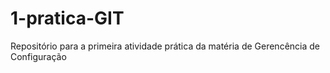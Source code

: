 # 1-pratica-GIT
Repositório para a primeira atividade prática da matéria de Gerencência de Configuração 

